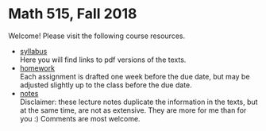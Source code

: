 # Math 515, Fall 2018

Welcome! Please visit the following course resources.

* [syllabus](syllabus)  
Here you will find links to pdf versions of the texts.
* [homework](homework)  
Each assignment is drafted one week before the due date, but may be adjusted slightly up to the class before the due date.
* [notes](https://github.com/scoskey/m515/raw/master/notes.pdf)  
Disclaimer: these lecture notes duplicate the information in the texts, but at the same time, are not as extensive. They are more for me than for you :) Comments are most welcome.
